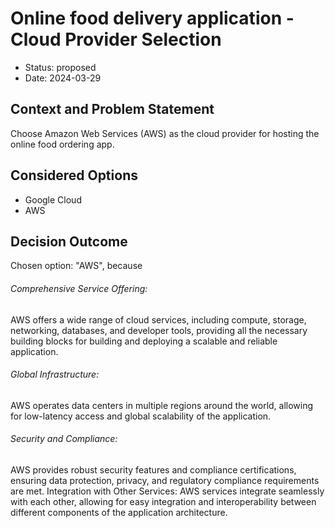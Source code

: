 # Online food delivery application - Cloud Provider Selection

* Status: proposed
* Date: 2024-03-29

## Context and Problem Statement

Choose Amazon Web Services (AWS) as the cloud provider for hosting the online food ordering app.

## Considered Options

* Google Cloud
* AWS

## Decision Outcome

Chosen option: "AWS", because 
###### Comprehensive Service Offering:
 AWS offers a wide range of cloud services, including compute, storage, networking, databases, and developer tools, providing all the necessary building blocks for building and deploying a scalable and reliable application.

###### Global Infrastructure:
 AWS operates data centers in multiple regions around the world, allowing for low-latency access and global scalability of the application.

###### Security and Compliance:
 AWS provides robust security features and compliance certifications, ensuring data protection, privacy, and regulatory compliance requirements are met.
Integration with Other Services: AWS services integrate seamlessly with each other, allowing for easy integration and interoperability between different components of the application architecture.

